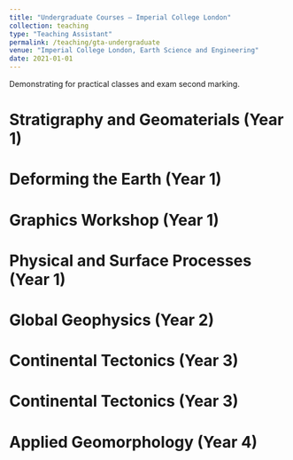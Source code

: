 ```yaml
---
title: "Undergraduate Courses – Imperial College London"
collection: teaching
type: "Teaching Assistant"
permalink: /teaching/gta-undergraduate
venue: "Imperial College London, Earth Science and Engineering"
date: 2021-01-01
---
```


Demonstrating for practical classes and exam second marking.

Stratigraphy and Geomaterials (Year 1)
======

Deforming the Earth (Year 1)
======

Graphics Workshop (Year 1)
======

Physical and Surface Processes (Year 1)
======

Global Geophysics (Year 2)
======

Continental Tectonics (Year 3)
======

Continental Tectonics (Year 3)
======

Applied Geomorphology (Year 4)
======
